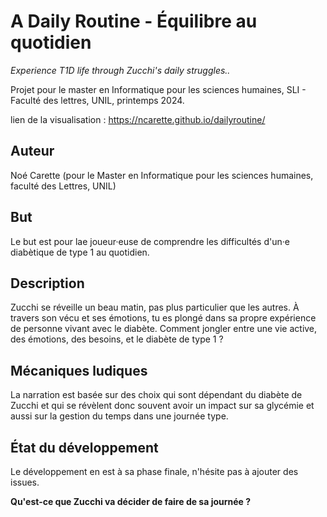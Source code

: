 # A Daily Routine - Équilibre au quotidien

<i> Experience T1D life through Zucchi's daily struggles.. </i>

Projet pour le master en Informatique pour les sciences humaines, SLI - Faculté des lettres, UNIL, printemps 2024.

lien de la visualisation : https://ncarette.github.io/dailyroutine/

## Auteur

Noé Carette (pour le Master en Informatique pour les sciences humaines, faculté des Lettres, UNIL)

## But

Le but est pour lae joueur·euse de comprendre les difficultés d'un·e diabètique de type 1 au quotidien.

## Description

Zucchi se réveille un beau matin, pas plus particulier que les autres. À travers son vécu et ses émotions, tu es plongé dans sa propre expérience de personne vivant avec le diabète. Comment jongler entre une vie active, des émotions, des besoins, et le diabète de type 1 ?

## Mécaniques ludiques

La narration est basée sur des choix qui sont dépendant du diabète de Zucchi et qui se révèlent donc souvent avoir un impact sur sa glycémie et aussi sur la gestion du temps dans une journée type.

## État du développement

Le développement en est à sa phase finale, n'hésite pas à ajouter des issues.

<b>Qu'est-ce que Zucchi va décider de faire de sa journée ?</b>

